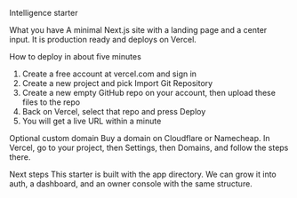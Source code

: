 Intelligence starter

What you have
A minimal Next.js site with a landing page and a center input. It is production ready and deploys on Vercel.

How to deploy in about five minutes
1. Create a free account at vercel.com and sign in
2. Create a new project and pick Import Git Repository
3. Create a new empty GitHub repo on your account, then upload these files to the repo
4. Back on Vercel, select that repo and press Deploy
5. You will get a live URL within a minute

Optional custom domain
Buy a domain on Cloudflare or Namecheap. In Vercel, go to your project, then Settings, then Domains, and follow the steps there.

Next steps
This starter is built with the app directory. We can grow it into auth, a dashboard, and an owner console with the same structure.
